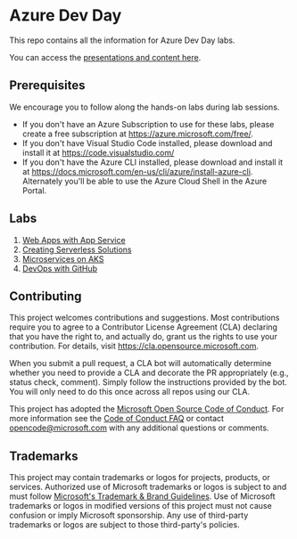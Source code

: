 # Azure Dev Day

This repo contains all the information for Azure Dev Day labs.

You can access the [presentations and content here](https://www.linkedin.com/smart-links/AQHj8nc75BxgAA).

## Prerequisites

We encourage you to follow along the hands-on labs during lab sessions.

* If you don't have an Azure Subscription to use for these labs, please create a free subscription at https://azure.microsoft.com/free/.
* If you don't have Visual Studio Code installed, please download and install it at https://code.visualstudio.com/
* If you don't have the Azure CLI installed, please download and install it at https://docs.microsoft.com/en-us/cli/azure/install-azure-cli.  Alternately you'll be able to use the Azure Cloud Shell in the Azure Portal.

## Labs
1. [Web Apps with App Service](https://github.com/caligaris/azure-dev-day-app-service)
1. [Creating Serverless Solutions](https://github.com/microsoft/azure-dev-day/tree/main/serverless)
1. [Microservices on AKS](https://github.com/RandyPatterson/azuredev-aks)
1. [DevOps with GitHub](https://github.com/jimblizzard/azure-dev-day-github-devops-lab)


## Contributing

This project welcomes contributions and suggestions.  Most contributions require you to agree to a
Contributor License Agreement (CLA) declaring that you have the right to, and actually do, grant us
the rights to use your contribution. For details, visit https://cla.opensource.microsoft.com.

When you submit a pull request, a CLA bot will automatically determine whether you need to provide
a CLA and decorate the PR appropriately (e.g., status check, comment). Simply follow the instructions
provided by the bot. You will only need to do this once across all repos using our CLA.

This project has adopted the [Microsoft Open Source Code of Conduct](https://opensource.microsoft.com/codeofconduct/).
For more information see the [Code of Conduct FAQ](https://opensource.microsoft.com/codeofconduct/faq/) or
contact [opencode@microsoft.com](mailto:opencode@microsoft.com) with any additional questions or comments.

## Trademarks

This project may contain trademarks or logos for projects, products, or services. Authorized use of Microsoft 
trademarks or logos is subject to and must follow 
[Microsoft's Trademark & Brand Guidelines](https://www.microsoft.com/en-us/legal/intellectualproperty/trademarks/usage/general).
Use of Microsoft trademarks or logos in modified versions of this project must not cause confusion or imply Microsoft sponsorship.
Any use of third-party trademarks or logos are subject to those third-party's policies.
